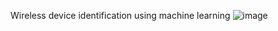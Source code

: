 Wireless device identification using machine learning
![image](https://user-images.githubusercontent.com/37008964/131449926-539eae07-262c-4d12-b779-7ee8e5d8b430.png)
